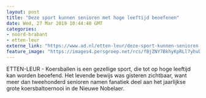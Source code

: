 ```yaml
---
layout: post
title: "Deze sport kunnen senioren met hoge leeftijd beoefenen"
date: Wed, 27 Mar 2019 10:44:48 GMT
categories: 
- noord-brabant 
- etten-leur 
externe_link: "https://www.ad.nl/etten-leur/deze-sport-kunnen-senioren-met-hoge-leeftijd-beoefenen~ac636884/"
feature_image: "https://images4.persgroep.net/rcs/fBjZNY7BkhyKpRLl7yhvDigNNPU/diocontent/144217440/_fitwidth/400/?appId=21791a8992982cd8da851550a453bd7f&quality=0.7"
---
```


ETTEN-LEUR - Koersballen is een gezellige sport, die tot op hoge leeftijd kan worden beoefend. Het levende bewijs was gisteren zichtbaar, want meer dan tweehonderd senioren namen fanatiek deel aan het jaarlijkse grote koersbaltoernooi in de Nieuwe Nobelaer.
